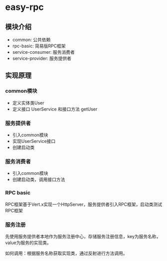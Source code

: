 # easy-rpc

## 模块介绍

- common: 公共依赖
- rpc-basic: 简易版RPC框架
- service-consumer: 服务消费者
- service-provider: 服务提供者

## 实现原理

### common模块

- 定义实体类User
- 定义接口 UserService 和接口方法 getUser

### 服务提供者

- 引入common模块
- 实现UserService接口
- 创建启动类

### 服务消费者

- 引入common模块
- 创建启动类，调用接口方法

### RPC basic

RPC框架基于Vert.x实现一个HttpServer，服务提供者引入RPC框架，启动类测试RPC框架

### 服务注册

先使用服务提供者本地作为服务注册中心，存储服务注册信息，key为服务名称，value为服务的实现类。

如何调用：根据服务名称获取实现类，通过反射进行方法调用。